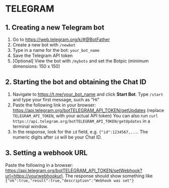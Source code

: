 # TELEGRAM

## 1. Creating a new Telegram bot

1. Go to https://web.telegram.org/k/#@BotFather
2. Create a new bot with `/newbot`
3. Type in a name for the bot: `your_bot_name`
4. Save the Telegram API token
5. [Optional] View the bot with `/mybots` and set the Botpic (minimum dimensions: 150 x 150)

## 2. Starting the bot and obtaining the Chat ID

1. Navigate to https://t.me/your_bot_name and click **Start Bot**. Type `/start` and type your first message, such as "Hi"
2. Paste the following link in your browser: https://api.telegram.org/botTELEGRAM_API_TOKEN/getUpdates (replace `TELEGRAM_API_TOKEN`, with your actual API token)
   You can also run `curl https://api.telegram.org/botTELEGRAM_API_TOKEN/getUpdates` in a terminal window.
3. In the response, look for the `id` field, e.g. `{"id":1234567,...`. The numeric digits after `id` will be your Chat ID.

## 3. Setting a webhook URL

Paste the following in a browser: https://api.telegram.org/botTELEGRAM_API_TOKEN/setWebhook?url=https://yourwebhookurl.
The response should show something like `{"ok":true,"result":true,"description":"Webhook was set"}`
